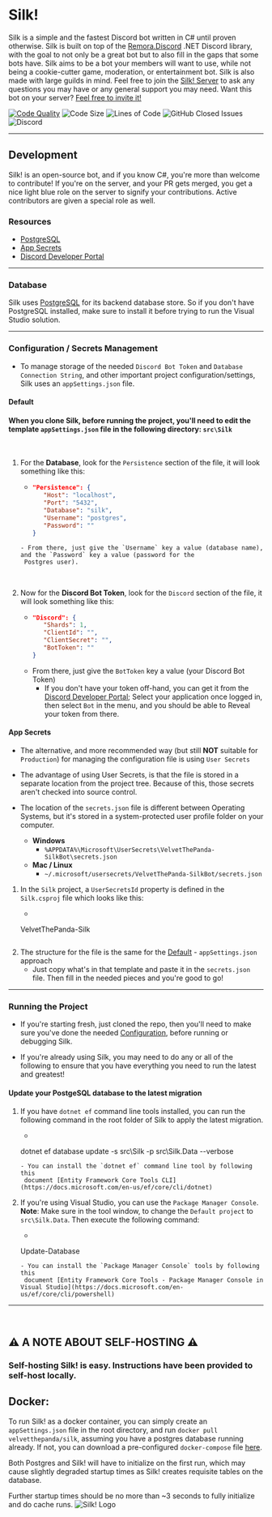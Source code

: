 # Silk!

Silk is a simple and the fastest Discord bot written in C# until proven otherwise. Silk is built on top of
the [Remora.Discord](https://github.com/Nihlus/Remora.Discord) .NET Discord library, with the goal to not only be a
great bot but to also fill in the gaps that some bots have. Silk aims to be a bot your members will want to use, while
not being a cookie-cutter game, moderation, or entertainment bot. Silk is also made with large guilds in mind. Feel free
to join the [Silk! Server](https://discord.gg/HZfZb95) to ask any questions you may have or any general support you may
need. Want this bot on your
server? [Feel free to invite it!](https://discord.com/api/oauth2/authorize?client_id=721514294587424888&permissions=502656214&scope=bot%20applications.commands)

[![Code Quality](https://www.codefactor.io/repository/github/VTPDevelopment/Silk/badge)](https://www.codefactor.io/repository/github/velvetthepanda/silk)
![Code Size](https://img.shields.io/github/languages/code-size/VelvetThePanda/Silk)
![Lines of Code](https://img.shields.io/tokei/lines/github/VelvetThePanda/Silk)
![GitHub Closed Issues](https://img.shields.io/github/issues-closed-raw/VelvetThePanda/Silk)
![Discord](https://img.shields.io/discord/721518523704410202)


---

## **Development**

Silk! is an open-source bot, and if you know C#, you're more than welcome to contribute! If you're on the server, and
your PR gets merged, you get a nice light blue role on the server to signify your contributions. Active contributors are
given a special role as well.

### **Resources**

- [PostgreSQL](https://www.postgresql.org/)
- [App Secrets](https://docs.microsoft.com/en-us/aspnet/core/security/app-secrets)
- [Discord Developer Portal](https://discord.com/developers)

---

### **Database**

Silk uses [PostgreSQL](https://www.postgresql.org/) for its backend database store. So if you don't have PostgreSQL
installed, make sure to install it before trying to run the Visual Studio solution.


---

### **Configuration / Secrets Management**

- To manage storage of the needed `Discord Bot Token` and `Database Connection String`, and other important project
  configuration/settings, Silk uses an `appSettings.json` file.

#### **Default**

#### When you clone Silk, before running the project, you'll need to edit the template `appSettings.json` file in the following directory: `src\Silk`

<br/>

1. For the **Database**, look for the `Persistence` section of the file, it will look something like this:
    - ```json 
      "Persistence": {
         "Host": "localhost",
         "Port": "5432",
         "Database": "silk",
         "Username": "postgres",
         "Password": ""
      }
     ```
    - From there, just give the `Username` key a value (database name), and the `Password` key a value (password for the
      Postgres user).

<br/>

2. Now for the **Discord Bot Token**, look for the `Discord` section of the file, it will look something like this:
    - ```json
      "Discord": {
         "Shards": 1,
         "ClientId": "",
         "ClientSecret": "",
         "BotToken": ""
      }
      ```
    - From there, just give the `BotToken` key a value (your Discord Bot Token)
        - If you don't have your token off-hand, you can get it from
          the [Discord Developer Portal](https://discord.com/developers); Select your application once logged in, then
          select `Bot` in the menu, and you should be able to Reveal your token from there.

#### **App Secrets**

- The alternative, and more recommended way (but still **NOT** suitable for `Production`) for managing the configuration
  file is using `User Secrets`

- The advantage of using User Secrets, is that the file is stored in a separate location from the project tree. Because
  of this, those secrets aren't checked into source control.

- The location of the `secrets.json` file is different between Operating Systems, but it's stored in a system-protected
  user profile folder on your computer.
    - **Windows**
        - `%APPDATA%\Microsoft\UserSecrets\VelvetThePanda-SilkBot\secrets.json`
    - **Mac / Linux**
        - `~/.microsoft/usersecrets/VelvetThePanda-SilkBot/secrets.json`

1. In the `Silk` project, a `UserSecretsId` property is defined in the `Silk.csproj` file which looks like
   this:
    - ```xml
   <UserSecretsId>VelvetThePanda-Silk</UserSecretsId>
     ```

2. The structure for the file is the same for the [Default](#default) - `appSettings.json` approach
    - Just copy what's in that template and paste it in the `secrets.json` file. Then fill in the needed pieces and
      you're good to go!

---

### Running the Project

- If you're starting fresh, just cloned the repo, then you'll need to make sure you've done the
  needed [Configuration](#configuration--secrets-management), before running or debugging Silk.

- If you're already using Silk, you may need to do any or all of the following to ensure that you have everything you
  need to run the latest and greatest!

#### Update your PostgeSQL database to the latest migration

1. If you have `dotnet ef` command line tools installed, you can run the following command in the root folder of Silk to
   apply the latest migration.
    - ```
   dotnet ef database update -s src\Silk -p src\Silk.Data --verbose
     ``` 
    - You can install the `dotnet ef` command line tool by following this
      document [Entity Framework Core Tools CLI](https://docs.microsoft.com/en-us/ef/core/cli/dotnet)

2. If you're using Visual Studio, you can use the `Package Manager Console`. **Note**: Make sure in the tool window, to
   change the `Default project` to `src\Silk.Data`. Then execute the following command:
    - ```
   Update-Database
     ``` 
    - You can install the `Package Manager Console` tools by following this
      document [Entity Framework Core Tools - Package Manager Console in Visual Studio](https://docs.microsoft.com/en-us/ef/core/cli/powershell)

---


<br/>

## ⚠️ A NOTE ABOUT SELF-HOSTING ⚠️

### Self-hosting Silk! is easy. Instructions have been provided to self-host locally.

## Docker:

To run Silk! as a docker container, you can simply create an `appSettings.json` file in the root directory, and
run `docker pull velvetthepanda/silk`, assuming you have a postgres database running already. If not, you can download a
pre-configured `docker-compose` file [here](https://files.velvetthepanda.dev/docker-compose.yml).

Both Postgres and Silk! will have to initialize on the first run, which may cause slightly degraded startup times as
Silk! creates requisite tables on the database.

Further startup times should be no more than ~3 seconds to fully initialize and do cache runs.
![Silk! Logo](https://files.velvetthepanda.dev/silk.png)
